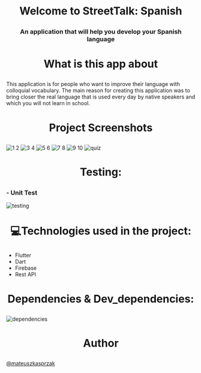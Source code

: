 # <p align="center">Welcome to StreetTalk: Spanish</p>
<h3><p align="center">An application that will help you develop your Spanish language</p></h3>

# <p align="center">What is this app about</p>

This application is for people who want to improve their language with colloquial vocabulary. The main reason for creating this application was to bring closer the real language that is used every day by native speakers and which you will not learn in school.

# <p align="center">Project Screenshots</p>
![1 2](https://github.com/mateuszkasprzak94/street_talk/assets/142491717/24392bc4-e5d5-48af-b138-7521dc2209ec)
![3 4](https://github.com/mateuszkasprzak94/street_talk/assets/142491717/0b737f2e-4a38-47c9-a3f4-d8c674ea9cc0)
![5 6](https://github.com/mateuszkasprzak94/street_talk/assets/142491717/90553caa-dd4e-423e-addb-40d2d5b6a923)
![7 8](https://github.com/mateuszkasprzak94/street_talk/assets/142491717/638980e0-cbc5-4305-a3ef-7168125265ca)
![9 10](https://github.com/mateuszkasprzak94/street_talk/assets/142491717/4e44a945-f49a-4e48-b19d-c18698b0831d)
![quiz](https://github.com/mateuszkasprzak94/street_talk/assets/142491717/f9c21443-d766-449c-9d38-2c1399b15ca2)

# <p align="center">Testing:</p>
<h3>- Unit Test</h3>
  
![testing](https://github.com/mateuszkasprzak94/street_talk/assets/142491717/50c1d6a7-9416-4af4-8bf0-6286094cd840)

# <p align="center">💻Technologies used in the project:</p>

* Flutter
* Dart
* Firebase
* Rest API

# <p align="center">Dependencies & Dev_dependencies:</p>
![dependencies](https://github.com/mateuszkasprzak94/street_talk/assets/142491717/7da66c00-9252-4d97-8865-65a35f8ab170)

# <p align="center">Author</p>
[@mateuszkasprzak](https://github.com/mateuszkasprzak94)
